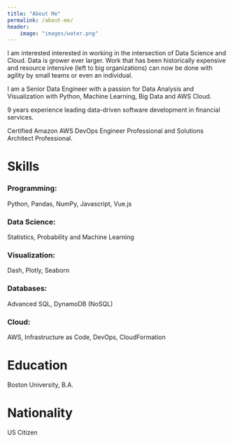 ```yaml
---
title: "About Me"
permalink: /about-me/
header:
    image: "images/water.png"
---
```

I am interested interested in working in the intersection of Data Science and Cloud. Data is grower ever larger. Work that has been historically expensive and resource intensive (left to big organizations) can now be done with agility by small teams or even an individual.  

I am a Senior Data Engineer with a passion for Data Analysis and Visualization with Python, Machine Learning, Big Data and AWS Cloud.

9 years experience leading data-driven software development in financial services. 

Certified Amazon AWS DevOps Engineer Professional and Solutions Architect Professional.


# Skills

### Programming: 
Python, Pandas, NumPy, Javascript, Vue.js
### Data Science:
 Statistics, Probability and Machine Learning
### Visualization: 
Dash, Plotly, Seaborn
### Databases: 
Advanced SQL, DynamoDB (NoSQL)
### Cloud: 
AWS, Infrastructure as Code, DevOps, CloudFormation


# Education
Boston University, B.A.


# Nationality
US Citizen